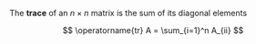 The **trace** of an $n \times n$ matrix is the sum of its diagonal elements

$$
\operatorname{tr} A = \sum_{i=1}^n A_{ii}
$$